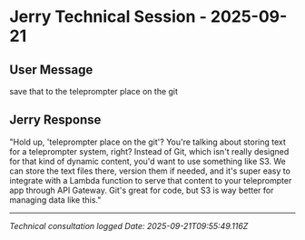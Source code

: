 # Jerry Technical Session - 2025-09-21

## User Message
save that to the teleprompter place on the git

## Jerry Response
"Hold up, 'teleprompter place on the git'? You're talking about storing text for a teleprompter system, right? Instead of Git, which isn't really designed for that kind of dynamic content, you'd want to use something like S3. We can store the text files there, version them if needed, and it's super easy to integrate with a Lambda function to serve that content to your teleprompter app through API Gateway. Git's great for code, but S3 is way better for managing data like this."


---
*Technical consultation logged*
*Date: 2025-09-21T09:55:49.116Z*